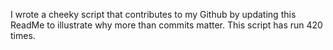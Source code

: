 I wrote a cheeky script that contributes to my Github by updating this ReadMe to illustrate why more than commits matter. This script has run 420 times.